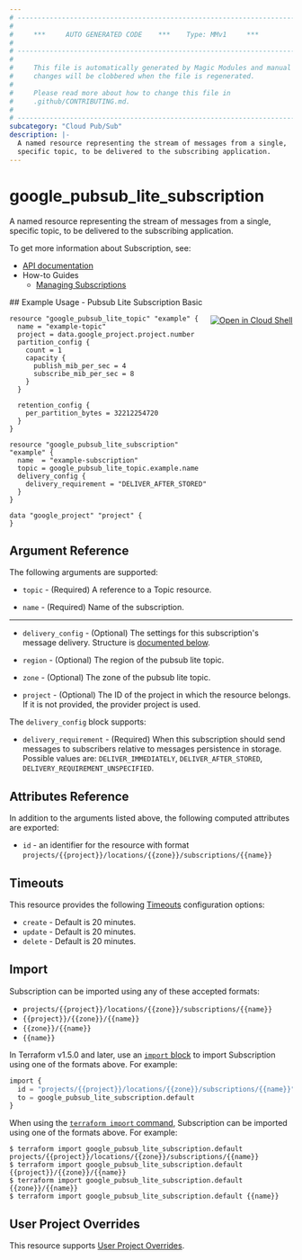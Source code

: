 ```yaml
---
# ----------------------------------------------------------------------------
#
#     ***     AUTO GENERATED CODE    ***    Type: MMv1     ***
#
# ----------------------------------------------------------------------------
#
#     This file is automatically generated by Magic Modules and manual
#     changes will be clobbered when the file is regenerated.
#
#     Please read more about how to change this file in
#     .github/CONTRIBUTING.md.
#
# ----------------------------------------------------------------------------
subcategory: "Cloud Pub/Sub"
description: |-
  A named resource representing the stream of messages from a single,
  specific topic, to be delivered to the subscribing application.
---
```


# google\_pubsub\_lite\_subscription

A named resource representing the stream of messages from a single,
specific topic, to be delivered to the subscribing application.


To get more information about Subscription, see:

* [API documentation](https://cloud.google.com/pubsub/lite/docs/reference/rest/v1/admin.projects.locations.subscriptions)
* How-to Guides
    * [Managing Subscriptions](https://cloud.google.com/pubsub/lite/docs/subscriptions)

<div class = "oics-button" style="float: right; margin: 0 0 -15px">
  <a href="https://console.cloud.google.com/cloudshell/open?cloudshell_git_repo=https%3A%2F%2Fgithub.com%2Fterraform-google-modules%2Fdocs-examples.git&cloudshell_working_dir=pubsub_lite_subscription_basic&cloudshell_image=gcr.io%2Fcloudshell-images%2Fcloudshell%3Alatest&open_in_editor=main.tf&cloudshell_print=.%2Fmotd&cloudshell_tutorial=.%2Ftutorial.md" target="_blank">
    <img alt="Open in Cloud Shell" src="//gstatic.com/cloudssh/images/open-btn.svg" style="max-height: 44px; margin: 32px auto; max-width: 100%;">
  </a>
</div>
## Example Usage - Pubsub Lite Subscription Basic


```hcl
resource "google_pubsub_lite_topic" "example" {
  name = "example-topic"
  project = data.google_project.project.number
  partition_config {
    count = 1
    capacity {
      publish_mib_per_sec = 4
      subscribe_mib_per_sec = 8
    }
  }

  retention_config {
    per_partition_bytes = 32212254720
  }
}

resource "google_pubsub_lite_subscription" "example" {
  name  = "example-subscription"
  topic = google_pubsub_lite_topic.example.name
  delivery_config {
    delivery_requirement = "DELIVER_AFTER_STORED"
  }
}

data "google_project" "project" {
}
```

## Argument Reference

The following arguments are supported:


* `topic` -
  (Required)
  A reference to a Topic resource.

* `name` -
  (Required)
  Name of the subscription.


- - -


* `delivery_config` -
  (Optional)
  The settings for this subscription's message delivery.
  Structure is [documented below](#nested_delivery_config).

* `region` -
  (Optional)
  The region of the pubsub lite topic.

* `zone` -
  (Optional)
  The zone of the pubsub lite topic.

* `project` - (Optional) The ID of the project in which the resource belongs.
    If it is not provided, the provider project is used.


<a name="nested_delivery_config"></a>The `delivery_config` block supports:

* `delivery_requirement` -
  (Required)
  When this subscription should send messages to subscribers relative to messages persistence in storage.
  Possible values are: `DELIVER_IMMEDIATELY`, `DELIVER_AFTER_STORED`, `DELIVERY_REQUIREMENT_UNSPECIFIED`.

## Attributes Reference

In addition to the arguments listed above, the following computed attributes are exported:

* `id` - an identifier for the resource with format `projects/{{project}}/locations/{{zone}}/subscriptions/{{name}}`


## Timeouts

This resource provides the following
[Timeouts](https://developer.hashicorp.com/terraform/plugin/sdkv2/resources/retries-and-customizable-timeouts) configuration options:

- `create` - Default is 20 minutes.
- `update` - Default is 20 minutes.
- `delete` - Default is 20 minutes.

## Import


Subscription can be imported using any of these accepted formats:

* `projects/{{project}}/locations/{{zone}}/subscriptions/{{name}}`
* `{{project}}/{{zone}}/{{name}}`
* `{{zone}}/{{name}}`
* `{{name}}`


In Terraform v1.5.0 and later, use an [`import` block](https://developer.hashicorp.com/terraform/language/import) to import Subscription using one of the formats above. For example:

```tf
import {
  id = "projects/{{project}}/locations/{{zone}}/subscriptions/{{name}}"
  to = google_pubsub_lite_subscription.default
}
```

When using the [`terraform import` command](https://developer.hashicorp.com/terraform/cli/commands/import), Subscription can be imported using one of the formats above. For example:

```
$ terraform import google_pubsub_lite_subscription.default projects/{{project}}/locations/{{zone}}/subscriptions/{{name}}
$ terraform import google_pubsub_lite_subscription.default {{project}}/{{zone}}/{{name}}
$ terraform import google_pubsub_lite_subscription.default {{zone}}/{{name}}
$ terraform import google_pubsub_lite_subscription.default {{name}}
```

## User Project Overrides

This resource supports [User Project Overrides](https://registry.terraform.io/providers/hashicorp/google/latest/docs/guides/provider_reference#user_project_override).
